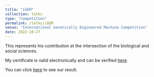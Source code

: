 ```yaml
---
title: "iGEM"
collection: talks
type: "Competition"
permalink: /talks/iGEM
venue: "International Genetically Engineered Machine Competition"
date: 2022-10-27
---
```


This represents his contribution at the intersection of the biological and social sciences.

My certificate is valid electronically and can be verified [here](https://projects.igem.org/2022/bnuzh-china).

You can click [here](https://2022.igem.wiki/bnuzh-china/) to see our result.
